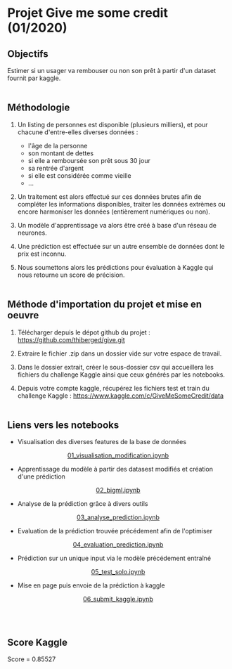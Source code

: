 # Projet Give me some credit (01/2020)

## Objectifs

Estimer si un usager va rembouser ou non son prêt à partir d'un dataset fournit par kaggle.
<br><br>

## Méthodologie

1. Un listing de personnes est disponible (plusieurs milliers), et pour chacune d'entre-elles diverses données :
    - l'âge de la personne
    - son montant de dettes
    - si elle a remboursée son prêt sous 30 jour
    - sa rentrée d'argent
    - si elle est considérée comme vieille
    - ...

2. Un traitement est alors effectué sur ces données brutes afin de compléter les informations disponibles, traiter les données extrèmes ou encore harmoniser les données (entièrement numériques ou non).

3. Un modèle d'apprentissage va alors être créé à base d'un réseau de neurones.

4. Une prédiction est effectuée sur un autre ensemble de données dont le prix est inconnu.

5. Nous soumettons alors les prédictions pour évaluation à Kaggle qui nous retourne un score de précision.
<br><br>

## Méthode d'importation du projet et mise en oeuvre

1. Télécharger depuis le dépot github du projet : https://github.com/thiberged/give.git

2. Extraire le fichier .zip dans un dossier vide sur votre espace de travail.

3. Dans le dossier extrait, créer le sous-dossier csv qui accueillera les fichiers du challenge Kaggle ainsi que ceux générés par les notebooks.

4. Depuis votre compte kaggle, récupérez les fichiers test et train du challenge Kaggle : https://www.kaggle.com/c/GiveMeSomeCredit/data
<br><br>

## Liens vers les notebooks

- Visualisation des diverses features de la base de données
<center>

[01_visualisation_modification.ipynb](file/01_visualisation_modification.ipynb)
</center>

- Apprentissage du modèle à partir des datasest modifiés et création d'une prédiction
<center>

[02_bigml.ipynb](file/02_bigml.ipynb)
</center>

- Analyse de la prédiction grâce à divers outils
<center>

[03_analyse_prediction.ipynb](file/03_analyse_prediction.ipynb)
</center>

- Evaluation de la prédiction trouvée précédement afin de l'optimiser
<center>

[04_evaluation_prediction.ipynb](file/04_evaluation_prediction.ipynb)
</center>

- Prédiction sur un unique input via le modèle précédement entraîné
<center>

[05_test_solo.ipynb](file/05_test_solo.ipynb)
</center>

- Mise en page puis envoie de la prédiction à kaggle
<center>

[06_submit_kaggle.ipynb](file/06_submit_kaggle.ipynb)
</center>
<br><br>

## Score Kaggle

Score = 0.85527
